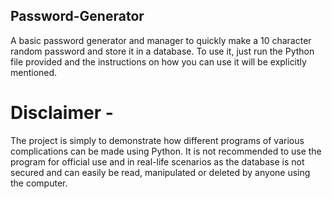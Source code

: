 ## Password-Generator
A basic password generator and manager to quickly make a 10 character random password and store it in a database. 
To use it, just run the Python file provided and the instructions on how you can use it will be explicitly mentioned.

# Disclaimer - 
The project is simply to demonstrate how different programs of various complications can be made using Python. It is not recommended to use the program for official use and in real-life scenarios as the database is not secured and can easily be read, manipulated or deleted by anyone using the computer.  
